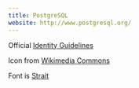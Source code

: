 ```yaml
---
title: PostgreSQL
website: http://www.postgresql.org/
---
```


Official [Identity Guidelines](https://wiki.postgresql.org/wiki/Identity_Guidelines)

Icon from [Wikimedia Commons](https://commons.wikimedia.org/wiki/File:Postgresql_elephant.svg)

Font is [Strait](https://www.google.com/fonts/specimen/Strait)
